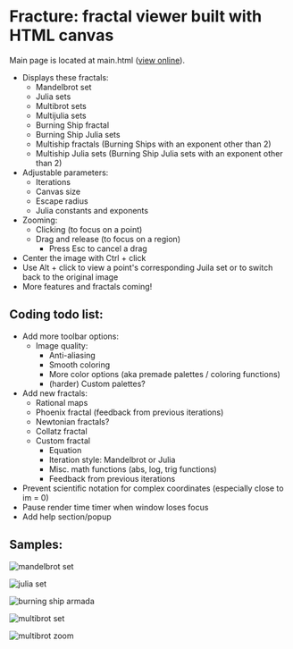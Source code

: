 # Fracture: fractal viewer built with HTML canvas
Main page is located at main.html ([view online](https://tang0226.github.io/fracture/main)).
* Displays these fractals:
  * Mandelbrot set
  * Julia sets
  * Multibrot sets
  * Multijulia sets
  * Burning Ship fractal
  * Burning Ship Julia sets
  * Multiship fractals (Burning Ships with an exponent other than 2)
  * Multiship Julia sets (Burning Ship Julia sets with an exponent other than 2)
* Adjustable parameters:
  * Iterations
  * Canvas size
  * Escape radius
  * Julia constants and exponents
* Zooming:
  * Clicking (to focus on a point)
  * Drag and release (to focus on a region)
    * Press Esc to cancel a drag
* Center the image with Ctrl + click
* Use Alt + click to view a point's corresponding Juila set or to switch back to the original image
* More features and fractals coming!

## Coding todo list:
* Add more toolbar options:
  * Image quality:
    * Anti-aliasing
    * Smooth coloring
    * More color options (aka premade palettes / coloring functions)
    * (harder) Custom palettes?
* Add new fractals:
  * Rational maps
  * Phoenix fractal (feedback from previous iterations)
  * Newtonian fractals?
  * Collatz fractal
  * Custom fractal
    * Equation
    * Iteration style: Mandelbrot or Julia
    * Misc. math functions (abs, log, trig functions)
    * Feedback from previous iterations
* Prevent scientific notation for complex coordinates (especially close to im = 0)
* Pause render time timer when window loses focus
* Add help section/popup

## Samples:
![mandelbrot set](https://github.com/tang0226/fractal/blob/master/samples/mandelbrot_set.png?raw=true)

![julia set](https://github.com/tang0226/fractal/blob/master/samples/julia_set_1.png?raw=true)

![burning ship armada](https://github.com/tang0226/fractal/blob/master/samples/burning_ship_armada.png?raw=true)

![multibrot set](https://github.com/tang0226/fractal/blob/master/samples/multibrot_3.png?raw=true)

![multibrot zoom](https://github.com/tang0226/fractal/blob/master/samples/multibrot_large.png?raw=true)
